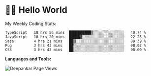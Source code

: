 # 👋🏽 Hello World 

<!--![Deepankar's github stats](https://github-readme-stats.vercel.app/api?username=Deep-Codes&count_private=true&show_icons=true&theme=radical)-->
My Weekly Coding Stats:

<!--START_SECTION:waka-->
```text
TypeScript   18 hrs 56 mins  ██████████▒░░░░░░░░░░░░░░   40.74 % 
JavaScript   10 hrs 20 mins  █████▓░░░░░░░░░░░░░░░░░░░   22.25 % 
Sass         4 hrs 21 mins   ██▒░░░░░░░░░░░░░░░░░░░░░░   09.39 % 
Pug          3 hrs 43 mins   ██░░░░░░░░░░░░░░░░░░░░░░░   08.02 % 
CSS          3 hrs 43 mins   ██░░░░░░░░░░░░░░░░░░░░░░░   08.00 % 
```
<!--END_SECTION:waka-->

**Languages and Tools:**



<p align="left"> <img src="https://komarev.com/ghpvc/?username=Deep-Codes&label=Views&color=blue&style=plastic" alt="Deepankar Page Views" /> </p>
